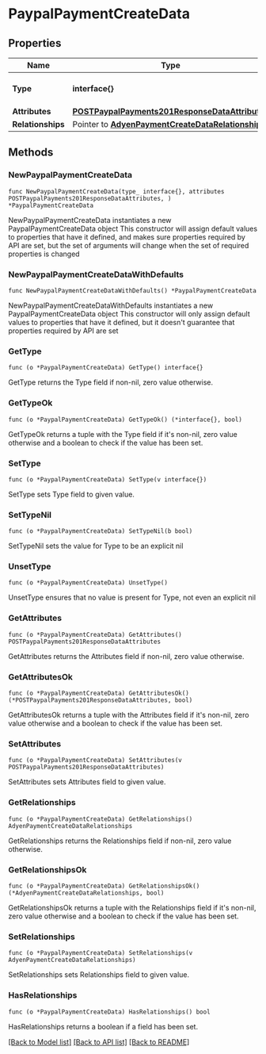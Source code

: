 # PaypalPaymentCreateData

## Properties

Name | Type | Description | Notes
------------ | ------------- | ------------- | -------------
**Type** | **interface{}** | The resource&#39;s type | 
**Attributes** | [**POSTPaypalPayments201ResponseDataAttributes**](POSTPaypalPayments201ResponseDataAttributes.md) |  | 
**Relationships** | Pointer to [**AdyenPaymentCreateDataRelationships**](AdyenPaymentCreateDataRelationships.md) |  | [optional] 

## Methods

### NewPaypalPaymentCreateData

`func NewPaypalPaymentCreateData(type_ interface{}, attributes POSTPaypalPayments201ResponseDataAttributes, ) *PaypalPaymentCreateData`

NewPaypalPaymentCreateData instantiates a new PaypalPaymentCreateData object
This constructor will assign default values to properties that have it defined,
and makes sure properties required by API are set, but the set of arguments
will change when the set of required properties is changed

### NewPaypalPaymentCreateDataWithDefaults

`func NewPaypalPaymentCreateDataWithDefaults() *PaypalPaymentCreateData`

NewPaypalPaymentCreateDataWithDefaults instantiates a new PaypalPaymentCreateData object
This constructor will only assign default values to properties that have it defined,
but it doesn't guarantee that properties required by API are set

### GetType

`func (o *PaypalPaymentCreateData) GetType() interface{}`

GetType returns the Type field if non-nil, zero value otherwise.

### GetTypeOk

`func (o *PaypalPaymentCreateData) GetTypeOk() (*interface{}, bool)`

GetTypeOk returns a tuple with the Type field if it's non-nil, zero value otherwise
and a boolean to check if the value has been set.

### SetType

`func (o *PaypalPaymentCreateData) SetType(v interface{})`

SetType sets Type field to given value.


### SetTypeNil

`func (o *PaypalPaymentCreateData) SetTypeNil(b bool)`

 SetTypeNil sets the value for Type to be an explicit nil

### UnsetType
`func (o *PaypalPaymentCreateData) UnsetType()`

UnsetType ensures that no value is present for Type, not even an explicit nil
### GetAttributes

`func (o *PaypalPaymentCreateData) GetAttributes() POSTPaypalPayments201ResponseDataAttributes`

GetAttributes returns the Attributes field if non-nil, zero value otherwise.

### GetAttributesOk

`func (o *PaypalPaymentCreateData) GetAttributesOk() (*POSTPaypalPayments201ResponseDataAttributes, bool)`

GetAttributesOk returns a tuple with the Attributes field if it's non-nil, zero value otherwise
and a boolean to check if the value has been set.

### SetAttributes

`func (o *PaypalPaymentCreateData) SetAttributes(v POSTPaypalPayments201ResponseDataAttributes)`

SetAttributes sets Attributes field to given value.


### GetRelationships

`func (o *PaypalPaymentCreateData) GetRelationships() AdyenPaymentCreateDataRelationships`

GetRelationships returns the Relationships field if non-nil, zero value otherwise.

### GetRelationshipsOk

`func (o *PaypalPaymentCreateData) GetRelationshipsOk() (*AdyenPaymentCreateDataRelationships, bool)`

GetRelationshipsOk returns a tuple with the Relationships field if it's non-nil, zero value otherwise
and a boolean to check if the value has been set.

### SetRelationships

`func (o *PaypalPaymentCreateData) SetRelationships(v AdyenPaymentCreateDataRelationships)`

SetRelationships sets Relationships field to given value.

### HasRelationships

`func (o *PaypalPaymentCreateData) HasRelationships() bool`

HasRelationships returns a boolean if a field has been set.


[[Back to Model list]](../README.md#documentation-for-models) [[Back to API list]](../README.md#documentation-for-api-endpoints) [[Back to README]](../README.md)


